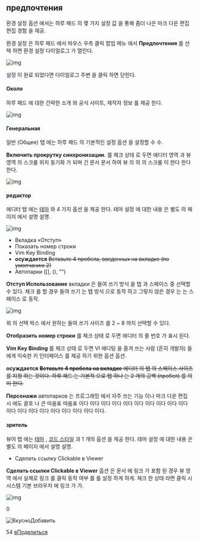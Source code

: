 ## предпочтения

환경 설정 옵션 에서는 하루 패드 의 몇 가지 설정 값 을 통해 좀더 나은 마크 다운 편집 편집 경험 을 제공.

환경 설정 은 하루 패드 에서 마우스 우측 클릭 팝업 메뉴 에서 **Предпочтения** 를 선택 하면 환경 설정 다이얼로그 가 열린다.

![img](http://pad.haroopress.com/docs/ko/preferences/images/preferences.png)

설정 이 완료 되었다면 다이얼로그 주변 을 클릭 하면 닫힌다.

#### Около

하루 패드 에 대한 간략한 소개 와 공식 사이트, 제작자 정보 를 제공 한다.

![img](http://pad.haroopress.com/docs/ko/preferences/images/about.png)

#### Генеральная

일반 (Общее) 탭 에는 하루 패드 의 기본적인 설정 옵션 을 설정할 수 수.

**Включить прокрутку синхронизации.** 를 체크 상태 로 두면 에디터 영역 과 뷰 영역 의 스크롤 위치 동기화 가 되며 긴 문서 문서 하여 뷰 의 의 의 스크롤 이 한다 한다 한다.

![img](http://pad.haroopress.com/docs/ko/preferences/images/general.png)

#### редактор

에디터 탭 에는 [테마](http://pad.haroopress.com/page.html?f=preferences#configuration-editor) 와 4 가지 옵션 을 제공 한다. 테마 설정 에 대한 내용 은 별도 의 페이지 에서 설명 설명.

![img](http://pad.haroopress.com/docs/ko/preferences/images/editor.png)

- Вкладка «Отступ»
- Показать номер строки
- Vim Key Binding
- **осуждается** ~~Вставьте 4 пробела, введенных на вкладке (по умолчанию 2)~~
- Автопарки ([], (), "")

**Отступ Использование** вкладки 은 들여 쓰기 방식 을 탭 과 스페이스 중 선택할 수 있다. 체크 를 할 경우 들여 쓰기 는 탭 방식 으로 동작 하고 그렇지 않은 경우 는 는 스페이스 로 동작.

![img](http://pad.haroopress.com/docs/ko/preferences/images/editor-tabsize.png)

위 의 선택 박스 에서 원하는 들여 쓰기 사이즈 를 2 ~ 8 까지 선택할 수 있다.

**Отобразить номер строки** 를 체크 상태 로 두면 에디터 의 줄 번호 가 표시 된다.

**Vim Key Binding** 를 체크 상태 로 두면 VI 에디팅 을 즐겨 쓰는 사람 (흔히 개발자) 들 에게 익숙한 키 인터페이스 를 제공 하기 위한 옵션 옵션.

**осуждается** ~~**Вставьте 4 пробела на вкладке** 에디터 의 탭 의 스페이스 사이즈 를 지정 하는 것이다. 하루 패드 는 기본적 으로 탭 하나 는 2 개의 공백 (пробел) 를 의미 한다.~~

**Персонажи** автопарков 는 프로그래밍 에서 자주 쓰는 기능 이나 마크 다운 편집 시 에도 괄호 나 큰 따옴표 따옴표 이다 이다 이다 이다 이다 이다 이다 이다 이다 이다 이다 이다 이다 이다 이다 이다 이다 이다 이다.

#### зритель

뷰어 탭 에는 [테마](http://pad.haroopress.com/page.html?f=preferences) , [코드 스타일](http://pad.haroopress.com/page.html?f=preferences) 과 1 개의 옵션 을 제공 한다. 테마 설정 에 대한 내용 은 별도 의 페이지 에서 설명 설명.

- Сделать ссылку Clickable в Viewer

**Сделать ссылки Clickable в Viewer** 옵션 은 문서 에 링크 가 포함 된 경우 뷰 영역 에서 실제로 링크 를 클릭 동작 여부 를 를 설정 하게 하게. 체크 한 상태 라면 클릭 시 시스템 기본 브라우저 에 링크 가 가.

![img](http://pad.haroopress.com/docs/ko/preferences/images/viewer.png)

0

![Вкусно](http://www.delicious.com/static/img/delicious.small.gif)Добавить

54
[вПоделиться](javascript:void(0);)
